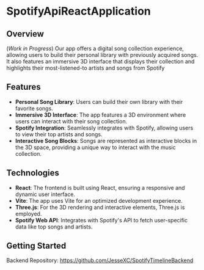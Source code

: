 # SpotifyApiReactApplication

## Overview
(*Work in Progress*) Our app offers a digital song collection experience, allowing users to build their personal library with previously acquired songs. It also features an immersive 3D interface that displays their collection and highlights their most-listened-to artists and songs from Spotify

## Features
- **Personal Song Library**: Users can build their own library with their favorite songs.
- **Immersive 3D Interface**: The app features a 3D environment where users can interact with their song collection.
- **Spotify Integration**: Seamlessly integrates with Spotify, allowing users to view their top artists and songs.
- **Interactive Song Blocks**: Songs are represented as interactive blocks in the 3D space, providing a unique way to interact with the music collection.

## Technologies
- **React**: The frontend is built using React, ensuring a responsive and dynamic user interface.
- **Vite**: The app uses Vite for an optimized development experience.
- **Three.js**: For the 3D rendering and interactive elements, Three.js is employed.
- **Spotify Web API**: Integrates with Spotify's API to fetch user-specific data like top songs and artists.

## Getting Started

Backend Repository: https://github.com/JesseXC/SpotifyTimelineBackend
